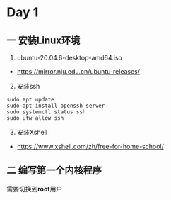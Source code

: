 # Day 1

## 一 安装Linux环境

1. ubuntu-20.04.6-desktop-amd64.iso
- https://mirror.nju.edu.cn/ubuntu-releases/

2. 安装ssh
```shell
sudo apt update
sudo apt install openssh-server
sudo systemctl status ssh
sudo ufw allow ssh
```

3. 安装Xshell
- https://www.xshell.com/zh/free-for-home-school/

## 二 编写第一个内核程序

需要切换到**root**用户
